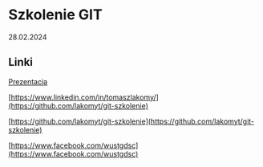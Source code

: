 # Szkolenie GIT

28.02.2024

## Linki

[Prezentacja](https://docs.google.com/presentation/d/116-tOXmpoOcJFj5fyO75SDBCMy6d0tR8xYtbJov7KPk/edit?usp=sharing)

[https://www.linkedin.com/in/tomaszlakomy/](https://github.com/lakomyt/git-szkolenie)

[https://github.com/lakomyt/git-szkolenie](https://github.com/lakomyt/git-szkolenie)

[https://www.facebook.com/wustgdsc](https://www.facebook.com/wustgdsc)
